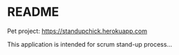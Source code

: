 # README
Pet project:
https://standupchick.herokuapp.com

This application is intended for scrum stand-up process...
